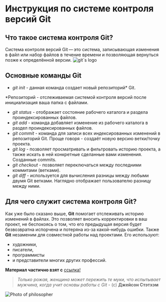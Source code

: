 # Инструкция по системе контроля версий Git

## Что такое система контроля Git?

Система контроля версий Git — это система, записывающая изменения в файл или набор файлов в течение времени и позволяющая вернуться позже к определённой версии.
![git`s logo](whatisitgit.jpg)

## Основные команды Git

* _git init_ - данная команда создает новый репозиторий* Git.

*Репозиторий - отслеживаемая системой контроля версий после инициализация ваша папка с файлами.

* _git status_ - отображает состояние рабочего каталога и раздела проиндексированных файлов.
* _git add_ - команда добавляет изменение из рабочего каталога в раздел проиндексированных файлов.
* _git commit_ - команда для записи всех индексированных изменений в репозиторий Git. Проще говоря - создаёт новую версию ветки/точку проекта.
* _git log_ - позволяет просматривать и фильтровать историю проекта, а также искать в ней конкретные сделанные вами изменения. Созданные commits.
* _git checkout_ - позволяет переключаться между последними коммитами (ветками).
* _git diff_ - используется для вычисления разницы между любыми двумя Git ветками. Наглядно отображает пользователю разницу между ними.

## Для чего служит система контроля Git?

Как уже было сказано выше, **Git** помогает отслеживать историю изменений в файлах. Это позволяет вносить корректировки в ваш проект, не беспокоясь о том, что его предыдущая версия будет безвозвратна испорчена и потеряна из-за какой-нибудь ошибки. Также **Git** незаменим для совместной работы над проектами. Его используют: 
* художники, 
* писатели, 
* программисты 
* и представители многих других профессий. 

**Материал частично взят с** [ссылка!](https://proglib.io/)

>*Только рожая, женщина может пережить те муки, что испытывает мужчина, когда учит основы работы с Git* - (c) __Джейсон Стэтхэм__

![Photo of philosopher](actor.jpg)
